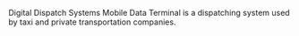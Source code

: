 Digital Dispatch Systems Mobile Data Terminal is a dispatching system used by taxi and private transportation companies.